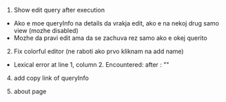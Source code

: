 
1. Show edit query after execution

- Ako e moe queryInfo na details da vrakja edit, ako e na nekoj drug samo view (mozhe disabled)
- Mozhe da pravi edit ama da se zachuva rez samo ako e okej querito

2. Fix colorful editor (ne raboti ako prvo kliknam na add name)
- Lexical error at line 1, column 2.  Encountered: <EOF> after : ""

4. add copy link of queryInfo

5. about page

